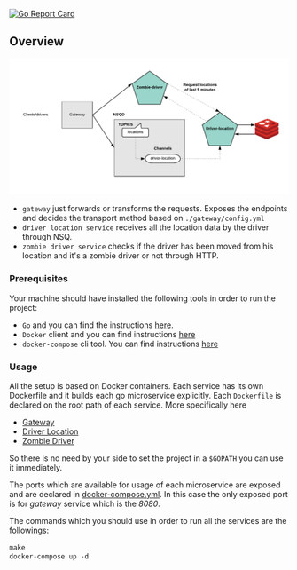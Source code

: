 [![Go Report Card](https://goreportcard.com/badge/github.com/spirosoik/go-driver-microservices)](https://goreportcard.com/report/github.com/spirosoik/go-driver-microservices)

## Overview

![Architecture](architecture-overview.png)

- `gateway` just forwards or transforms the requests. Exposes the endpoints and decides the transport method based on `./gateway/config.yml`
- `driver location service` receives all the location data by the driver through NSQ.
- `zombie driver service` checks if the driver has been moved from his location and it's a zombie driver or not through HTTP.

### Prerequisites

Your machine should have installed the following tools in order to run the project:
- `Go` and you can find the instructions [here](https://golang.org/doc/install).
- `Docker` client and you can find instructions [here](https://docs.docker.com/install/)
- `docker-compose` cli tool. You can find instructions [here](https://docs.docker.com/compose/install/)

### Usage

All the setup is based on Docker containers. Each service has its own Dockerfile and it builds each go microservice explicitly. Each `Dockerfile` is declared on the root path of each service. More specifically here
- [Gateway](./gateway/Dockerfile) 
- [Driver Location](./driver-location/Dockerfile) 
- [Zombie Driver](./zombie-driver/Dockerfile) 

So there is no need by your side to set the project in a `$GOPATH` you can use it immediately.

The ports which are available for usage of each microservice are exposed and are declared in [docker-compose.yml](./docker-compose.yml). In this case the only exposed port is for *gateway* service which is the *8080*.

The commands which you should use in order to run all the services are the followings:

```
make
docker-compose up -d
```





